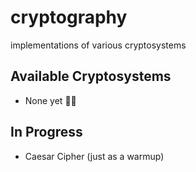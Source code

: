 # cryptography
implementations of various cryptosystems 

## Available Cryptosystems
* None yet :man_shrugging: 

## In Progress
* Caesar Cipher (just as a warmup)
